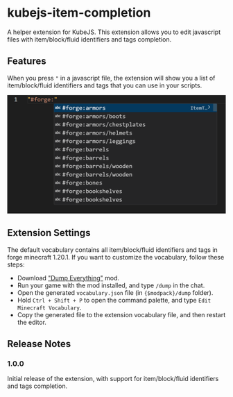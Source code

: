 # kubejs-item-completion

A helper extension for KubeJS. This extension allows you to edit javascript files with item/block/fluid identifiers and tags completion.

## Features

When you press `"` in a javascript file, the extension will show you a list of item/block/fluid identifiers and tags that you can use in your scripts.

![example](resources/img/example.png)

## Extension Settings

The default vocabulary contains all item/block/fluid identifiers and tags in forge minecraft 1.20.1. If you want to customize the vocabulary, follow these steps:

- Download ["Dump Everything"](https://github.com/LeoDreamer2004/DumpEverything) mod.
- Run your game with the mod installed, and type `/dump` in the chat.
- Open the generated `vocabulary.json` file (in `{$modpack}/dump` folder).
- Hold `Ctrl + Shift + P` to open the command palette, and type `Edit Minecraft Vocabulary`.
- Copy the generated file to the extension vocabulary file, and then restart the editor.

## Release Notes

### 1.0.0

Initial release of the extension, with support for item/block/fluid identifiers and tags completion.
